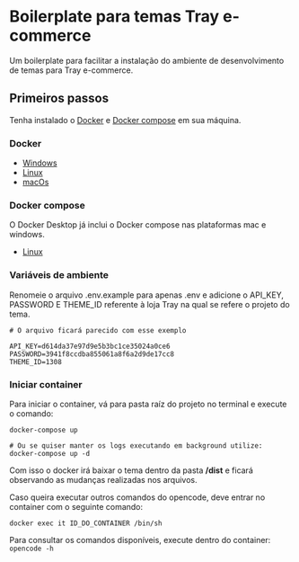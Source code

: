# Boilerplate para temas Tray e-commerce

Um boilerplate para facilitar a instalação do ambiente de desenvolvimento de temas para Tray e-commerce.

## Primeiros passos

Tenha instalado o [Docker](https://www.docker.com/) e [Docker compose](https://docs.docker.com/compose/) em sua máquina.

### Docker
- [Windows](https://docs.docker.com/docker-for-windows/install/)
- [Linux](https://docs.docker.com/engine/install/debian/)
- [macOs](https://docs.docker.com/docker-for-mac/install/)

### Docker compose

O Docker Desktop já inclui o Docker compose nas plataformas mac e windows.

- [Linux](https://docs.docker.com/compose/install/#linux)

### Variáveis de ambiente

Renomeie o arquivo .env.example para apenas .env e adicione o API_KEY, PASSWORD E THEME_ID referente à loja Tray na qual se refere o projeto do tema.

```shell
# O arquivo ficará parecido com esse exemplo

API_KEY=d614da37e97d9e5b3bc1ce35024a0ce6
PASSWORD=3941f8ccdba855061a8f6a2d9de17cc8
THEME_ID=1308
```

### Iniciar container

Para iniciar o container, vá para pasta raíz do projeto no terminal e execute o comando:

```shell
docker-compose up

# Ou se quiser manter os logs executando em background utilize:
docker-compose up -d
```

Com isso o docker irá baixar o tema dentro da pasta **/dist** e ficará observando as mudanças realizadas nos arquivos.  

Caso queira executar outros comandos do opencode, deve entrar no container com o seguinte comando:

```shell
docker exec it ID_DO_CONTAINER /bin/sh
```

Para consultar os comandos disponíveis, execute dentro do container: `opencode -h`